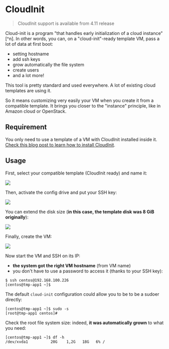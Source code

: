 # CloudInit

> CloudInit support is available from 4.11 release

Cloud-init is a program "that handles early initialization of a cloud instance"[^n]. In other words, you can, on a "cloud-init"-ready template VM, pass a lot of data at first boot:

* setting hostname
* add ssh keys
* grow automatically the file system
* create users
* and a lot more!

This tool is pretty standard and used everywhere. A lot of existing cloud templates are using it.

So it means customizing very easily your VM when you create it from a compatible template. It brings you closer to the "instance" principle, like in Amazon cloud or OpenStack.

## Requirement

You only need to use a template of a VM with CloudInit installed inside it. [Check this blog post to learn how to install CloudInit](https://xen-orchestra.com/blog/centos-cloud-template-for-xenserver/).

## Usage

First, select your compatible template (CloudInit ready) and name it:

![](https://xen-orchestra.com/blog/content/images/2015/12/template_choice.png)

Then, activate the config drive and put your SSH key:

![](https://xen-orchestra.com/blog/content/images/2015/12/sshkey.png)

You can extend the disk size (**in this case, the template disk was 8 GiB originally**):

![](https://xen-orchestra.com/blog/content/images/2015/12/diskedition.png)

Finally, create the VM:

![](https://xen-orchestra.com/blog/content/images/2015/12/recap.png)

Now start the VM and SSH on its IP:

* **the system got the right VM hostname** (from VM name) 
* you don't have to use a password to access it (thanks to your SSH key):

```
$ ssh centos@192.168.100.226
[centos@tmp-app1 ~]$ 
```

The default `cloud-init` configuration could allow you to be to be a sudoer directly:

```
[centos@tmp-app1 ~]$ sudo -s
[root@tmp-app1 centos]# 
```

Check the root file system size: indeed, **it was automatically grown** to what you need:

```
[centos@tmp-app1 ~]$ df -h
/dev/xvda1          20G    1,2G   18G   6% /
```
